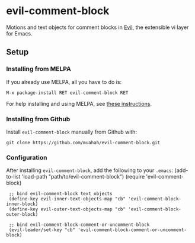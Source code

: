 # evil-comment-block
Motions and text objects for comment blocks in
[Evil](https://gitorious.org/evil/), the extensible vi layer for Emacs.

## Setup
### Installing from MELPA
If you already use MELPA, all you have to do is:

    M-x package-install RET evil-comment-block RET

For help installing and using MELPA, see [these instructions](
melpa.milkbox.net/#/getting-started).

### Installing from Github
Install `evil-comment-block` manually from Github with:

    git clone https://github.com/muahah/evil-comment-block.git

### Configuration
After installing `evil-comment-block`, add the following to your `.emacs`:
     (add-to-list 'load-path "path/to/evil-comment-block")
     (require 'evil-comment-block)

     ;; bind evil-comment-block text objects
     (define-key evil-inner-text-objects-map "cb" 'evil-comment-block-inner-block)
     (define-key evil-outer-text-objects-map "cb" 'evil-comment-block-outer-block)

     ;; bind evil-comment-block-comment-or-uncomment-block
     (evil-leader/set-key "cb" 'evil-comment-block-comment-or-uncomment-block)